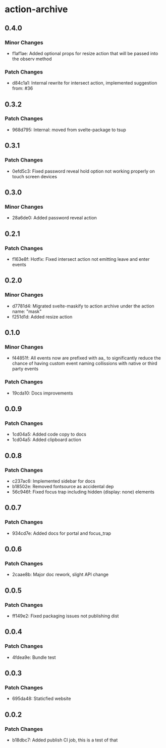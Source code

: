 # action-archive

## 0.4.0

### Minor Changes

- f1af1ae: Added optional props for resize action that will be passed into the observ method

### Patch Changes

- d84c1a1: Internal rewrite for intersect action, implemented suggestion from: #36

## 0.3.2

### Patch Changes

- 968d795: Internal: moved from svelte-package to tsup

## 0.3.1

### Patch Changes

- 0efd5c3: Fixed password reveal hold option not working properly on touch screen devices

## 0.3.0

### Minor Changes

- 28a6de0: Added password reveal action

## 0.2.1

### Patch Changes

- f163e8f: Hotfix: Fixed intersect action not emitting leave and enter events

## 0.2.0

### Minor Changes

- d7781d4: Migrated svelte-maskify to action archive under the action name: "mask"
- f251d1d: Added resize action

## 0.1.0

### Minor Changes

- f44851f: All events now are prefixed with aa\_ to significantly reduce the chance of having custom event naming collissions with native or third party events

### Patch Changes

- 19cda10: Docs improvements

## 0.0.9

### Patch Changes

- 1cd04a5: Added code copy to docs
- 1cd04a5: Added clipboard action

## 0.0.8

### Patch Changes

- c237ac6: Implemented sidebar for docs
- b18502e: Removed fontsource as accidental dep
- 56c946f: Fixed focus trap including hidden (display: none) elements

## 0.0.7

### Patch Changes

- 934cd7e: Added docs for portal and focus_trap

## 0.0.6

### Patch Changes

- 2caae8b: Major doc rework, slight API change

## 0.0.5

### Patch Changes

- ff149e2: Fixed packaging issues not publishing dist

## 0.0.4

### Patch Changes

- 4fdea9e: Bundle test

## 0.0.3

### Patch Changes

- 695da48: Staticfied website

## 0.0.2

### Patch Changes

- b18dbc7: Added publish CI job, this is a test of that
